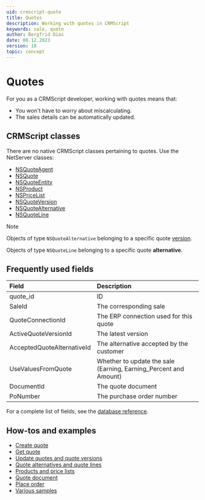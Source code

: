 ```yaml
---
uid: crmscript-quote
title: Quotes
description: Working with quotes in CRMScript
keywords: sale, quote
author: Bergfrid Dias
date: 06.12.2023
version: 10
topic: concept
---
```


# Quotes

For you as a CRMScript developer, working with quotes means that:

* You won't have to worry about miscalculating.
* The sales details can be automatically updated.

## CRMScript classes

There are no native CRMScript classes pertaining to quotes. Use the NetServer classes:

* [NSQuoteAgent][10]
* [NSQuote][11]
* [NSQuoteEntity][12]
* [NSProduct][13]
* [NSPriceList][14]
* [NSQuoteVersion][15]
* [NSQuoteAlternative][16]
* [NSQuoteLine][17]

> [!NOTE]
> Objects of type `NSQuoteAlternative` belonging to a specific quote [version][3].
>
> Objects of type `NSQuoteLine` belonging to a specific quote **alternative**.

## Frequently used fields

| Field | Description |
|:--|:--|
| quote_id | ID |
| SaleId | The corresponding sale |
| QuoteConnectionId | The ERP connection used for this quote |
| ActiveQuoteVersionId | The latest version |
| AcceptedQuoteAlternativeId | The alternative accepted by the customer |
| UseValuesFromQuote | Whether to update the sale (Earning, Earning_Percent and Amount) |
| DocumentId | The quote document |
| PoNumber | The purchase order number |

For a complete list of fields, see the [database reference][20].

## How-tos and examples

* [Create quote][2]
* [Get quote][1]
* [Update quotes and quote versions][3]
* [Quote alternatives and quote lines][7]
* [Products and price lists][8]
* [Quote document][4]
* [Place order][5]
* [Various samples][6]

<!-- Referenced links -->
[1]: get.md
[2]: create.md
[3]: update.md
[4]: quote-document.md
[5]: place-order.md
[6]: samples.md
[7]: add-alternative.md
[8]: products.md
[10]: ../../reference/CRMScript.NetServer.NSQuoteAgent.yml
[11]: ../../reference/CRMScript.NetServer.NSQuote.yml
[12]: ../../reference/CRMScript.NetServer.NSQuoteEntity.yml
[13]: ../../reference/CRMScript.NetServer.NSProduct.yml
[14]: ../../reference/CRMScript.NetServer.NSPriceList.yml
[15]: ../../reference/CRMScript.NetServer.NSQuoteVersion.yml
[16]: ../../reference/CRMScript.NetServer.NSQuoteAlternative.yml
[17]: ../../reference/CRMScript.NetServer.NSQuoteLine.yml
[20]: ../../../../database/tables/quote.md

<!-- Referenced images -->
